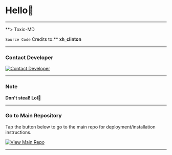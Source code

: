 # Hello🪽

---

**> Toxic-MD 

`Source Code` Credits to:** 𝐱𝐡_𝐜𝐥𝐢𝐧𝐭𝐨𝐧 

---

### Contact Developer

[![Contact Developer](https://img.shields.io/badge/Contact%20Developer-+254735342808-brightgreen?style=for-the-badge&logo=whatsapp&logoColor=white)](https://api.whatsapp.com/send?phone=254735342808)

---

### Note

**Don't steal! Lol🤣**

---

### Go to Main Repository

Tap the button below to go to the main repo for deployment/installation instructions.

[![View Main Repo](https://img.shields.io/badge/VIEW%20MAIN%20REPO-Click%20Here-brightblue?style=for-the-badge)](https://github.com/xhclintohn/Toxic-MD)

---
